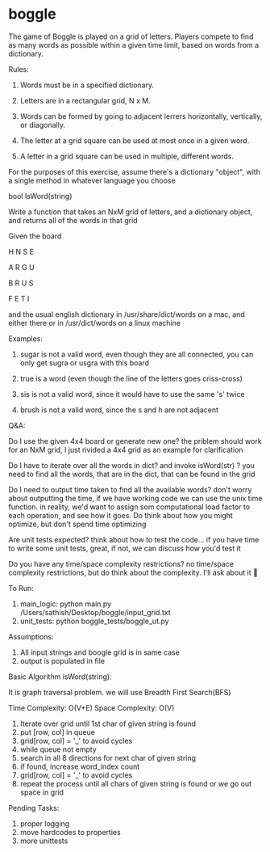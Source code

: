 # boggle

The game of Boggle is played on a grid of letters. Players compete to find as many words as possible within a given time limit, based on words from a dictionary. 

Rules:

1. Words must be in a specified dictionary.

2. Letters are in a rectangular grid, N x M.

3. Words can be formed by going to adjacent lerrers horizontally, vertically, or diagonally.

4. The letter at a grid square can be used at most once in a given word.

5. A letter in a grid square can be used in multiple, different words.

For the purposes of this exercise, assume there's a dictionary "object", with a single method in whatever language you choose

bool IsWord(string) 

Write a function that takes an NxM grid of letters, and a dictionary object, and returns all of the words in that grid

Given the board

H N S E 

A R G U

B R U S

F E T I

and the usual english dictionary in /usr/share/dict/words on a mac, and either there or in /usr/dict/words on a linux machine

Examples:

1. sugar is not a valid word, even though they are all connected, you can only get sugra or usgra with this board

2. true is a word (even though the line of the letters goes criss-cross)

3. sis is not a valid word, since it would have to use the same 's' twice

4. brush is not a valid word, since the s and h are not adjacent



Q&A:

Do I use the given 4x4 board or generate new one?
the priblem should work for an NxM grid, I just rivided a 4x4 grid as an example for clarification

Do I have to iterate over all the words in dict? and invoke isWord(str)  ?
you need to find all the words, that are in the dict, that can be found in the grid

Do I need to output time taken to find all the available words?
don't worry about outputting the time, if we have working code we can use the unix time function. in reality, we'd want to assign som computational load factor to each operation, and see how it goes. Do think about how you might optimize, but don't spend time optimizing

Are unit tests expected?
think about how to test the code... if you have time to write some unit tests, great, if not, we can discuss how you'd test it

Do you have any time/space complexity restrictions?
no time/space complexity restrictions, but do think about the complexity. I'll ask about it :slightly_smiling_face:

To Run:

1. main_logic: python main.py /Users/sathish/Desktop/boggle/input_grid.txt
2. unit_tests: python boggle_tests/boggle_ut.py

Assumptions:

1. All input strings and boogle grid is in same case
2. output is populated in file

Basic Algorithm isWord(string):

It is graph traversal problem. we will use Breadth First Search(BFS)

Time Complexity: O(V+E)
Space Complexity: O(V)


1. Iterate over grid until 1st char of given string is found
2. put [row, col] in queue
3. grid[row, col] = '_' to avoid cycles
4. while queue not empty
5. search in all 8 directions for next char of given string
6. if found, increase word_index count
7. grid[row, col] = '_' to avoid cycles
8. repeat the process until all chars of given string is found or we go out space in grid


Pending Tasks:

1. proper logging
2. move hardcodes to properties
3. more unittests
